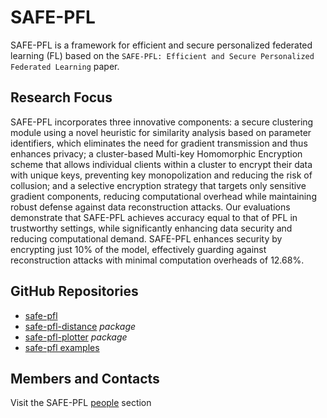 # SAFE-PFL
SAFE-PFL is a framework for efficient and secure personalized federated learning (FL) based on the `SAFE-PFL: Efficient and Secure Personalized Federated Learning` paper.

## Research Focus

SAFE-PFL incorporates three innovative components: a secure clustering module using a novel heuristic for similarity analysis based on parameter identifiers, which eliminates the need for gradient transmission and thus enhances privacy; a cluster-based Multi-key Homomorphic Encryption scheme that allows individual clients within a cluster to encrypt their data with unique keys, preventing key monopolization and reducing the risk of collusion; and a selective encryption strategy that targets only sensitive gradient components, reducing computational overhead while maintaining robust defense against data reconstruction attacks. Our evaluations demonstrate that SAFE-PFL achieves accuracy equal to that of PFL in trustworthy settings, while significantly enhancing data security and reducing computational demand. SAFE-PFL enhances security by encrypting just 10% of the model, effectively guarding against reconstruction attacks with minimal computation overheads of 12.68%.

## GitHub Repositories

- [safe-pfl](https://github.com/safe-pfl/safe-pfl) 
- [safe-pfl-distance](https://github.com/safe-pfl/distances) _package_
- [safe-pfl-plotter](https://github.com/safe-pfl/safe-pfl-plotter) _package_
- [safe-pfl examples](https://github.com/safe-pfl/examples)

## Members and Contacts

Visit the SAFE-PFL [people](https://github.com/orgs/safe-pfl/people) section
